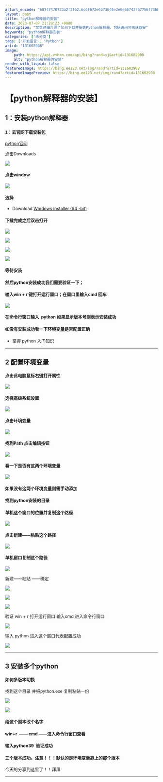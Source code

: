 ```yaml
---
arturl_encode: "68747470733a2f2f62:6c6f672e6373646e2e6e65742f67756f73686978693830392f:61727469636c652f64657461696c732f313331363032393038"
layout: post
title: "python解释器的安装"
date: 2023-07-07 21:28:23 +0800
description: "文章详细介绍了如何下载并安装Python解释器，包括访问官网获取安"
keywords: "python解释器安装"
categories: ['未分类']
tags: ['开发语言', 'Python']
artid: "131602908"
image:
    path: https://api.vvhan.com/api/bing?rand=sj&artid=131602908
    alt: "python解释器的安装"
render_with_liquid: false
featuredImage: https://bing.ee123.net/img/rand?artid=131602908
featuredImagePreview: https://bing.ee123.net/img/rand?artid=131602908
---
```


# 【python解释器的安装】

## 1：安装python解释器

### `1：去官网下载安装包`

[python官网](https://www.python.org/ "python官网")

点击Downloads

![](https://i-blog.csdnimg.cn/blog_migrate/f629c6acad7a0791612a38e63fe2a816.png)

#### 点击window

![](https://i-blog.csdnimg.cn/blog_migrate/5b51004ecc15a632371b95329976ddeb.png)

#### 选择

* Download
  [Windows installer (64 -bit)](https://www.python.org/ftp/python/3.11.4/python-3.11.4.exe "Windows installer (64 -bit)")

#### 

#### 下载完成之后双击打开

![](https://i-blog.csdnimg.cn/blog_migrate/f8f0fc68304eba0628f06a8be849f11f.png)

![](https://i-blog.csdnimg.cn/blog_migrate/c4cc7d82f0683376d3298ce3c2c4be8c.png)

![](https://i-blog.csdnimg.cn/blog_migrate/dcb2880a7ab62028d628593b2145aba8.png)

![](https://i-blog.csdnimg.cn/blog_migrate/ab1cf8db0c6efa3a387830992a360c13.png)

#### 等待安装

#### 

#### 然后python安装成功我们需要验证一下；

#### 输入win + r 键打开运行窗口；在窗口里输入cmd 回车

![](https://i-blog.csdnimg.cn/blog_migrate/c33f362536766e2329cb665ff23ade69.png)

#### 在命令行窗口输入  python 如果显示版本号则表示安装成功

#### 如没有安装成功看一下环境变量是否配置正确

* 掌握 python 入门知识

---

## 2 配置环境变量

#### 点击此电脑鼠标右键打开属性

![](https://i-blog.csdnimg.cn/blog_migrate/523dbed438bb12966b6a984d6317a89e.png)

#### 选择高级系统设置

![](https://i-blog.csdnimg.cn/blog_migrate/e3458a43799c03be55443ba514a90ed5.png)

#### 点击环境变量

![](https://i-blog.csdnimg.cn/blog_migrate/3c5ca8b5a3c5b2e5d371650a22744c2d.png)

#### 找到Path 点击编辑按钮

![](https://i-blog.csdnimg.cn/blog_migrate/8ca5b95a1095ecea4c1ccb31a1935a4a.png)

#### 看一下是否有这两个环境变量

![](https://i-blog.csdnimg.cn/blog_migrate/0804c06b0e55d5ad274b7646f793374f.png)

#### 如果没有这两个环境变量则需手动添加

#### 找到python安装的目录

#### 单机这个窗口的位置并复制这个路径

![](https://i-blog.csdnimg.cn/blog_migrate/d2714424dd23d06feeff5dc9ce7b7b61.png)

#### 点击新建——粘贴这个路径

![](https://i-blog.csdnimg.cn/blog_migrate/88f3605ff93b0eb83c7ef1042d1756c5.png)

#### 单机窗口复制这个路径

![](https://i-blog.csdnimg.cn/blog_migrate/f8d4eba918dfb6bae6b6110b8144f8c0.png)

新建——粘贴 ——确定

![](https://i-blog.csdnimg.cn/blog_migrate/303081d9b0e075246702b4bead545262.png)

![](https://i-blog.csdnimg.cn/blog_migrate/7170c1d5b3443875f6713958d0502ec0.png)

![](https://i-blog.csdnimg.cn/blog_migrate/3c5ab35ab790d6c318288fe1ccd1d60e.png)

验证 win + r 打开运行窗口 输入cmd 进入命令行窗口

![](https://i-blog.csdnimg.cn/blog_migrate/c005f779a940a1d2e64a85891d74896e.png)

输入 python 进入这个窗口代表配置成功

![](https://i-blog.csdnimg.cn/blog_migrate/2fde8d9ef1968a0a77df28c8aa888d47.png)

---

## 3 安装多个python

#### 如何多版本切换

找到这个目录 并把python.exe 复制粘贴一份

![](https://i-blog.csdnimg.cn/blog_migrate/99120887fed0b3b9a1370db1d607d939.png)

![](https://i-blog.csdnimg.cn/blog_migrate/9f0d4daaa349a639fa0456526d72044f.png)

#### 给这个副本改个名字

#### win+r  —— cmd ——进入命令行窗口查看

#### 输入python39  验证成功

#### 三个版本成功。注意！！！默认的是环境变量靠上的那个版本

今天的分享到这里了！！拜拜

---

## 

##
